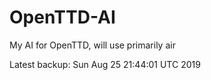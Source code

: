 # OpenTTD-AI
My AI for OpenTTD, will use primarily air

Latest backup: Sun Aug 25 21:44:01 UTC 2019
